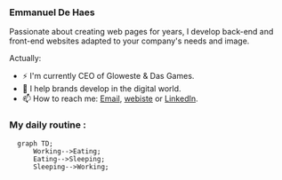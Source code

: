 ### Emmanuel De Haes
Passionate about creating web pages for years, I develop back-end and front-end websites adapted to your company's needs and image.

<!--
**emmanueldehaes/emmanueldehaes** is a ✨ _special_ ✨ repository because its `README.md` (this file) appears on your GitHub profile.
-->

Actually:

- ⚡ I'm currently CEO of Gloweste & Das Games.
- 🌱 I help brands develop in the digital world.
- 📫 How to reach me: [Email], [webiste] or [LinkedIn].

### My daily routine :

```mermaid
  graph TD;
      Working-->Eating;
      Eating-->Sleeping;
      Sleeping-->Working;
```

[Email]: contact@emmanueldehaes.com
[webiste]: https://emmanueldehaes.com/
[LinkedIn]: https://www.linkedin.com/in/emmanueldehaes/
